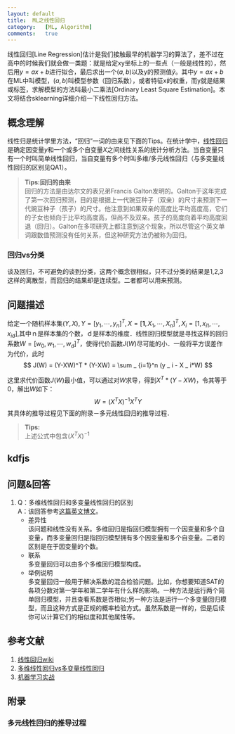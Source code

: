 ```yaml
---
layout:	default
title:	ML之线性回归
category:	[ML, Algorithm]
comments:	true
---
```

线性回归[Line Regression]估计是我们接触最早的机器学习的算法了，差不过在高中的时候我们就会做一类题：就是给定xy坐标上的一些点（一般是线性的），然后用$y=ax+b$进行拟合，最后求出一个$(a,b)$以及y的预测值$\hat{y}$。其中$y=ax+b$在ML中叫模型，$(a,b)$叫模型参数（回归系数），或者特征x的权重，而y就是结果或标签，求解模型的方法叫最小二乘法[Ordinary Least Square Estimation]。本文将结合sklearning详细介绍一下线性回归方法。


## 概念理解
线性归是统计学里方法，“回归”一词的由来见下面的Tips。在统计学中，[线性回归][wiki_line_regression]是确定因变量$y$和一个或多个自变量$X$之间线性关系的统计分析方法。当自变量只有一个时叫简单线性回归，当自变量有多个时叫多维/多元线性回归（与多变量线性回归的区别见QA1）。

> **Tips:回归的由来**  
> 回归的方法是由达尔文的表兄弟Francis Galton发明的。Galton于这年完成了第一次回归预测，目的是根据上一代豌豆种子（双亲）的尺寸来预测下一代豌豆种子（孩子）的尺寸。他注意到如果双亲的高度比平均高度高，它们的子女也倾向于比平均高度高，但尚不及双亲。孩子的高度向着平均高度回退（回归）。Galton在多项研究上都注意到这个现象，所以尽管这个英文单词跟数值预测没有任何关系，但这种研究方法仍被称为回归。


### 回归vs分类
谈及回归，不可避免的谈到分类，这两个概念很相似，只不过分类的结果是1,2,3这样的离散型，而回归的结果却是连续型。二者都可以用来预测。

## 问题描述
给定一个随机样本集$(Y,X), Y=[y _ 1,\cdots,y _ n]^T, X=[\mathbf{1},X _ 1,\cdots,X _ n]^T,X _ i=[1,x _ {i1},\cdots,x _ {id}]$,其中ｎ是样本集的个数，ｄ是样本的维度．线性回归模型就是寻找这样的回归系数$W=[w _ 0,w _ 1,\cdots,w _d]^T$，使得代价函数$J(W)$尽可能的小．一般将平方误差作为代价，此时
$$
J(W)  =  (Y-XW)^T * (Y-XW)
      =  \sum _ {i=1}^n (y _ i - X _ i*W)
$$

这里求代价函数$J(W)$最小值，可以通过对$W$求导，得到$X^T*(Y-XW)$，令其等于0，解出$W$如下：
$$
W=(X^T X)^{-1} X^T Y
$$
其具体的推导过程见下面的附录－多元线性回归的推导过程．
> **Tips:**  
> 上述公式中包含$(X^T X)^{-1}$



## kdfjs 


## 问题&回答
1. Q：多维线性回归和多变量线性回归的区别  
A：该回答参考[这篇英文博文][multiple_vs_multivariate]。  
    * 差异性  
    该问题和线性没有关系。多维回归是指回归模型拥有一个因变量和多个自变量，而多变量回归是指回归模型拥有多个因变量和多个自变量。二者的区别是在于因变量的个数。
    * 联系  
    多变量回归可以由多个多维回归模型构成。
    * 举例说明  
    多变量回归一般用于解决系数的混合检验问题。比如，你想要知道SAT的各项分数对第一学年和第二学年有什么样的影响。一种方法是运行两个简单回归模型，并且查看系数是否相似;另一种方法是运行一个多变量回归模型，而且这种方式是正规的概率检验方式。虽然系数是一样的，但是后续你可以计算它们的相似度和其他属性等。

## 参考文献
1. [线性回归wiki][wiki_line_regression]
2. [多维线性回归vs多变量线性回归][multiple_vs_multivariate]
1. [机器学习实战][meachine_learning_70]

[wiki_line_regression]:  https://en.wikipedia.org/wiki/Linear_regression
[multiple_vs_multivariate]:  http://www.answers.com/Q/What_is_difference_between_multivariate_regression_and_multipal_regression
[meachine_learning_70]:  http://share.weiyun.com/f33d5770eba223764845beddf0d6bc09


## 附录
### 多元线性回归的推导过程

